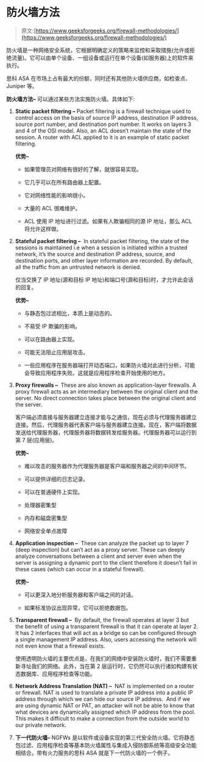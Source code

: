 # 防火墙方法

> 原文:[https://www.geeksforgeeks.org/firewall-methodologies/](https://www.geeksforgeeks.org/firewall-methodologies/)

防火墙是一种网络安全系统，它根据明确定义的策略来监控和采取措施(允许或拒绝流量)。它可以由单个设备、一组设备或运行在单个设备(如服务器)上的软件来执行。

思科 ASA 在市场上占有最大的份额，同时还有其他防火墙供应商，如检查点、Juniper 等。

**防火墙方法–**
可以通过某些方法实施防火墙。具体如下:

1.  **Static packet filtering –** Packet filtering is a firewall technique used to control access on the basis of source IP address, destination IP address, source port number, and destination port number. It works on layers 3 and 4 of the OSI model. Also, an ACL doesn’t maintain the state of the session. A router with ACL applied to it is an example of static packet filtering. 

    **优势–**

    *   如果管理员对网络有很好的了解，就很容易实现。

    *   它几乎可以在所有路由器上配置。

    *   它对网络性能的影响很小。

    *   大量的 ACL 很难维护。

    *   ACL 使用 IP 地址进行过滤。如果有人欺骗相同的源 IP 地址，那么 ACL 将允许这样做。

2.  **Stateful packet filtering –** 
    In stateful packet filtering, the state of the sessions is maintained i.e when a session is initiated within a trusted network, it’s the source and destination IP address, source, and destination ports, and other layer information are recorded. By default, all the traffic from an untrusted network is denied. 

    仅当交换了 IP 地址(源和目标 IP 地址)和端口号(源和目标)时，才允许此会话的回复。

    **优势–**

    *   与静态包过滤相比，本质上是动态的。

    *   不易受 IP 欺骗的影响。

    *   可以在路由器上实现。

    *   可能无法阻止应用层攻击。

    *   一些应用程序在服务器端打开动态端口，如果防火墙对此进行分析，可能会导致应用程序失败。这就是应用程序检查开始使用的地方。

3.  **Proxy firewalls –** 
    These are also known as application-layer firewalls. A proxy firewall acts as an intermediary between the original client and the server. No direct connection takes place between the original client and the server. 

    客户端必须直接与服务器建立连接才能与之通信，现在必须与代理服务器建立连接。然后，代理服务器代表客户端与服务器建立连接。现在，客户端将数据发送给代理服务器，代理服务器将数据转发给服务器。代理服务器可以运行到第 7 层(应用层)。

    **优势–**

    *   难以攻击的服务器作为代理服务器是客户端和服务器之间的中间环节。

    *   可以提供详细的日志记录。

    *   可以在普通硬件上实现。

    *   处理器密集型

    *   内存和磁盘密集型

    *   网络安全单点故障

4.  **Application inspection –** 
    These can analyze the packet up to layer 7 (deep inspection) but can’t act as a proxy server. These can deeply analyze conversations between a client and server even when the server is assigning a dynamic port to the client therefore it doesn’t fail in these cases (which can occur in a stateful firewall). 

    **优势–**

    *   可以更深入地分析服务器和客户端之间的对话。

    *   如果标准协议出现异常，它可以拒绝数据包。

5.  **Transparent firewall –** 
    By default, the firewall operates at layer 3 but the benefit of using a transparent firewall is that it can operate at layer 2\. It has 2 interfaces that will act as a bridge so can be configured through a single management IP address. Also, users accessing the network will not even know that a firewall exists. 

    使用透明防火墙的主要优点是，在我们的网络中安装防火墙时，我们不需要重新寻址我们的网络。此外，当在第 2 层运行时，它仍然可以执行诸如构建有状态数据库、应用程序检查等功能。

6.  **Network Address Translation (NAT) –** 
    NAT is implemented on a router or firewall. NAT is used to translate a private IP address into a public IP address through which we can hide our source IP address. 
    And if we are using dynamic NAT or PAT, an attacker will not be able to know that what devices are dynamically assigned which IP address from the pool. This makes it difficult to make a connection from the outside world to our private network. 
7.  **下一代防火墙–**
    NGFWs 是以软件或设备实现的第三代安全防火墙。它将静态包过滤、应用程序检查等基本防火墙属性与集成入侵防御系统等高级安全功能相结合。带有火力服务的思科 ASA 就是下一代防火墙的一个例子。